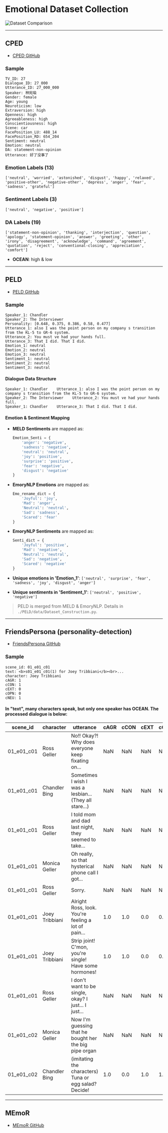 # Emotional Dataset Collection

![Dataset Comparison](CPED/images/dataset_comparison.png)

---

## CPED

- [CPED GitHub](https://github.com/scutcyr/CPED)

### Sample

```
TV_ID: 27
Dialogue_ID: 27_000
Utterance_ID: 27_000_000
Speaker: 林宛瑜
Gender: female
Age: young
Neuroticism: low
Extraversion: high
Openness: high
Agreeableness: high
Conscientiousness: high
Scene: car
FacePosition_LU: 488_14
FacePosition_RD: 654_204
Sentiment: neutral
Emotion: neutral
DA: statement-non-opinion
Utterance: 好了没事了
```

### Emotion Labels (13)
```
['neutral', 'worried', 'astonished', 'disgust', 'happy', 'relaxed', 'positive-other', 'negative-other', 'depress', 'anger', 'fear', 'sadness', 'grateful']
```

### Sentiment Labels (3)
```
['neutral', 'negative', 'positive']
```

### DA Labels (19)
```
['statement-non-opinion', 'thanking', 'interjection', 'question', 'apology', 'statement-opinion', 'answer', 'greeting', 'other', 'irony', 'disagreement', 'acknowledge', 'command', 'agreement', 'quotation', 'reject', 'conventional-closing', 'appreciation', 'comfort']
```

- **OCEAN**: high & low

---

## PELD

- [PELD GitHub](https://github.com/preke/PELD)

### Sample

```
Speaker_1: Chandler
Speaker_2: The Interviewer
Personality: [0.648, 0.375, 0.386, 0.58, 0.477]
Utterance_1: also I was the point person on my company s transition from the KL-5 to GR-6 system.
Utterance_2: You must ve had your hands full.
Utterance_3: That I did. That I did.
Emotion_1: neutral
Emotion_2: neutral
Emotion_3: neutral
Sentiment_1: neutral
Sentiment_2: neutral
Sentiment_3: neutral
```

#### Dialogue Data Structure

```
Speaker_1: Chandler    Utterance_1: also I was the point person on my company s transition from the KL-5 to GR-6 system.
Speaker_2: The Interviewer    Utterance_2: You must ve had your hands full.
Speaker_1: Chandler    Utterance_3: That I did. That I did.
```

#### Emotion & Sentiment Mapping

- **MELD Sentiments** are mapped as:
    ```python
    Emotion_Senti = {
        'anger': 'negative',
        'sadness': 'negative',
        'neutral': 'neutral',
        'joy': 'positive',
        'surprise': 'positive',
        'fear': 'negative',
        'disgust': 'negative'
    }
    ```
- **EmoryNLP Emotions** are mapped as:
    ```python
    Emo_rename_dict = {
        'Joyful': 'joy',
        'Mad': 'anger',
        'Neutral': 'neutral',
        'Sad': 'sadness',
        'Scared': 'fear'
    }
    ```
- **EmoryNLP Sentiments** are mapped as:
    ```python
    Senti_dict = {
        'Joyful': 'positive',
        'Mad': 'negative',
        'Neutral': 'neutral',
        'Sad': 'negative',
        'Scared': 'negative'
    }
    ```

- **Unique emotions in 'Emotion_1'**: `['neutral', 'surprise', 'fear', 'sadness', 'joy', 'disgust', 'anger']`
- **Unique sentiments in 'Sentiment_1'**: `['neutral', 'positive', 'negative']`

> PELD is merged from MELD & EmoryNLP. Details in `./PELD/data/Dataset_Construction.py`.

---

## FriendsPersona (personality-detection)

- [FriendsPersona GitHub](https://github.com/emorynlp/personality-detection)

### Sample

```
scene_id: 01_e01_c01
text: <b>s01_e01_c01(1) for Joey Tribbiani</b><br>...
character: Joey Tribbiani
cAGR: 1
cCON: 1
cEXT: 0
cOPN: 0
cNEU: 1
```

#### In "text", many characters speak, but only one speaker has OCEAN. The processed dialogue is below:

| scene_id   | character       | utterance                                               | cAGR | cCON | cEXT | cOPN | cNEU |
|------------|-----------------|---------------------------------------------------------|------|------|------|------|------|
| 01_e01_c01 | Ross Geller     | No!! Okay?! Why does everyone keep fixating on...       | NaN  | NaN  | NaN  | NaN  | NaN  |
| 01_e01_c01 | Chandler Bing   | Sometimes I wish I was a lesbian... (They all stare...) | NaN  | NaN  | NaN  | NaN  | NaN  |
| 01_e01_c01 | Ross Geller     | I told mom and dad last night, they seemed to take...   | NaN  | NaN  | NaN  | NaN  | NaN  |
| 01_e01_c01 | Monica Geller   | Oh really, so that hysterical phone call I got...       | NaN  | NaN  | NaN  | NaN  | NaN  |
| 01_e01_c01 | Ross Geller     | Sorry.                                                  | NaN  | NaN  | NaN  | NaN  | NaN  |
| 01_e01_c01 | Joey Tribbiani  | Alright Ross, look. You're feeling a lot of pain...     | 1.0  | 1.0  | 0.0  | 0.0  | 1.0  |
| 01_e01_c01 | Joey Tribbiani  | Strip joint! C'mon, you're single! Have some hormones!  | 1.0  | 1.0  | 0.0  | 0.0  | 1.0  |
| 01_e01_c01 | Ross Geller     | I don't want to be single, okay? I just... I just...    | NaN  | NaN  | NaN  | NaN  | NaN  |
| 01_e01_c02 | Monica Geller   | Now I'm guessing that he bought her the big pipe organ  | NaN  | NaN  | NaN  | NaN  | NaN  |
| 01_e01_c02 | Chandler Bing   | (imitating the characters) Tuna or egg salad? Decide!   | 1.0  | 0.0  | 1.0  | 1.0  | 1.0  |

---

## MEmoR

- [MEmoR GitHub](https://github.com/sunlightsgy/MEmoR)
